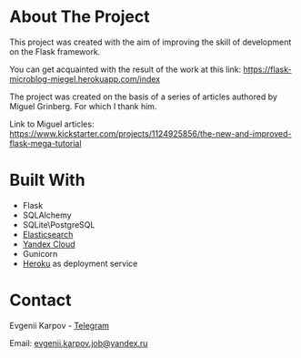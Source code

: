 # About The Project


This project was created with the aim of improving the skill of development on the Flask framework.

You can get acquainted with the result of the work at this link: https://flask-microblog-miegel.herokuapp.com/index

The project was created on the basis of a series of articles authored by Miguel Grinberg. For which I thank him.


Link to Miguel articles: https://www.kickstarter.com/projects/1124925856/the-new-and-improved-flask-mega-tutorial

# Built With

* Flask
* SQLAlchemy
* SQLite\PostgreSQL
* [Elasticsearch](https://www.elastic.co/)
* [Yandex Cloud](https://cloud.yandex.ru/)
* Gunicorn
* [Heroku](https://dashboard.heroku.com/) as deployment service

# Contact
Evgenii Karpov - [Telegram](https://t.me/karpov_ev)

Email: evgenii.karpov.job@yandex.ru
